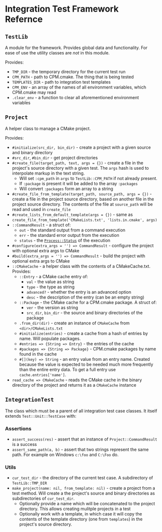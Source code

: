 # Integration Test Framework Refernce

## `TestLib`

A module for the framework. Provides global data and functionality. For ease of use the utility classes are *not* in this module.

Provides:

* `TMP_DIR` - the temporary directory for the current test run
* `CPM_PATH` - path to CPM.cmake. The thing that is being tested
* `TEMPLATES_DIR` - path to integration test templates
* `CPM_ENV` - an array of the names of all environment variables, which CPM.cmake may read
* `.clear_env` - a function to clear all aforementioned environment variables

## `Project`

A helper class to manage a CMake project.

Provides:

* `#initialize(src_dir, bin_dir)` - create a project with a given source and binary directory
* `#src_dir`, `#bin_dir` - get project directories
* `#create_file(target_path, text, args = {})` - create a file in the project's source directory with a given test. The `args` hash is used to interpolate markup in the text string.
    * Will set `:cpm_path` in `args` to `TestLib::CPM_PATH` if not already present.
    * If `:package` is present it will be added to the array `:packages`
    * Will convert `:packages` form an array to a string
* `#create_file_from_template(target_path, source_path, args = {})` - create a file in the project source directory, based on another file in the project source directory. The contents of the file at `source_path` will be read and used in `create_file`
* `#create_lists_from_default_template(args = {})` - same as `create_file_from_template('CMakeLists.txt', 'lists.in.cmake', args)`
* `::CommandResult` - a struct of:
    * `out` - the standard output from a command execution
    * `err` - the standard error output from the execution
    * `status` - the [`Process::Status`](https://ruby-doc.org/core-2.7.0/Process/Status.html) of the execution
* `#configure(extra_args = '') => CommandResult` - configure the project with optional extra args to CMake
* `#build(extra_args = '') => CommandResult` - build the project with optional extra args to CMake
* `::CMakeCache` - a helper class with the contents of a CMakeCache.txt. Provides:
    * `::Entry` - a CMake cache entry of:
        * `val` - the value as string
        * `type` - the type as string
        * `advanced?` - whether the entry is an advanced option
        * `desc` - the description of the entry (can be an empty string)
    * `::Package` - the CMake cache for a CPM.cmake package. A struct of:
        * `ver` - the version as string
        * `src_dir`, `bin_dir` - the source and binary directories of the package
    * `.from_dir(dir)` - create an instance of `CMakeCache` from `<dir>/CMakeLists.txt`
    * `#initialize(entries)` - create a cache from a hash of entries by name. Will populate packages.
    * `#entries => {String => Entry}` - the entries of the cache
    * `#packages => {String => Package}` - CPM.cmake packages by name found in the cache
    * `#[](key) => String` - an entry value from an entry name. Created because the value is expected to be needed much more frequently than the entire entry data. To get a full entry use `cache.entries['name']`.
* `read_cache => CMakeCache` - reads the CMake cache in the binary directory of the project and returns it as a `CMakeCache` instance

## `IntegrationTest`

The class which must be a parent of all integration test case classes. It itself extends `Test::Unit::TestCase` with:

### Assertions

* `assert_success(res)` - assert that an instance of `Project::CommandResult` is a success
* `assert_same_path(a, b)` - assert that two strings represent the same path. For example on Windows `c:\foo` and `C:\Foo` do.

### Utils

* `cur_test_dir` - the directory of the current test case. A subdirectory of `TestLib::TMP_DIR`
* `make_project(name: nil, from_template: nil)` - create a project from a test method. Will create a the project's source and binary directories as subdirectories of `cur_test_dir`.
    * Optionally provide a name which will be concatenated to the project directory. This allows creating mulitple projects in a test
    * Optionally work with a template, in which case it will copy the contents of the template directory (one from `templates`) in the project's source directory.

